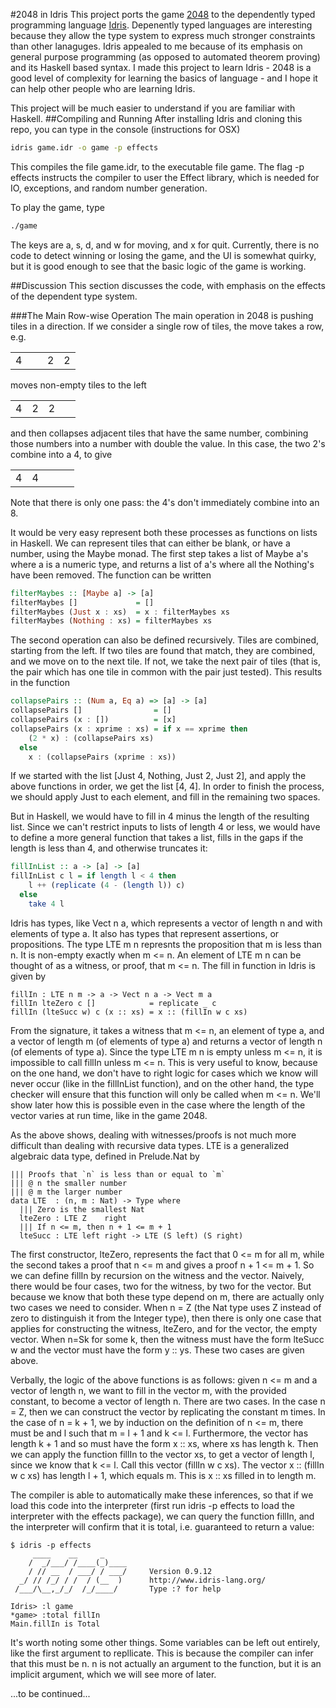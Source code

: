 #2048 in Idris
This project ports the game [2048](http://gabrielecirulli.github.io/2048/) to the dependently typed programming language [Idris](www.idris-lang.org/).  Depenently typed languages are interesting because they allow the type system to express much stronger constraints than other lanaguges.  Idris appealed to me because of its emphasis on general purpose programming (as opposed to automated theorem proving) and its Haskell based syntax.  I made this project to learn Idris - 2048 is a good level of complexity for learning the basics of language - and I hope it can help other people who are learning Idris.

This project will be much easier to understand if you are familiar with Haskell.
##Compiling and Running
After installing Idris and cloning this repo, you can type in the console (instructions for OSX)
```bash
idris game.idr -o game -p effects
```
This compiles the file game.idr, to the executable file game.  The flag -p effects instructs the compiler
to user the Effect library, which is needed for IO, exceptions, and random number generation.

To play the game, type
```bash
./game
```

The keys are a, s, d, and w for moving, and x for quit.  Currently, there is no code
to detect winning or losing the game, and the UI is somewhat quirky, but it is good
enough to see that the basic logic of the game is working.

##Discussion
This section discusses the code, with emphasis on the effects of the dependent type system.

###The Main Row-wise Operation
The main operation in 2048 is pushing tiles in a direction.  If we consider a single row of tiles, the move takes a row, e.g.
<table>
    <tr>
        <td>4</td><td>&nbsp;&nbsp;</td><td>2</td><td>2</td>
    </tr>
</table>
moves non-empty tiles to the left
<table>
    <tr>
        <td>4</td><td>2</td><td>2</td><td>&nbsp;&nbsp;</td>
    </tr>
</table>
and then collapses adjacent tiles that have the same number, combining those numbers into a number with double the value. In this case, the two 2's combine into a 4, to give
<table>
    <tr>
        <td>4</td><td>4</td><td>&nbsp;&nbsp;</td><td>&nbsp;&nbsp;</td>
    </tr>
</table>
Note that there is only one pass: the 4's don't immediately combine into an 8.

It would be very easy represent both these processes as functions on lists in Haskell.  We can represent tiles that can either be blank, or have a number, using the Maybe monad.  The first step takes a list of Maybe a's where a is a numeric type, and returns a list of a's where all the Nothing's have been removed.  The function can be written
```haskell
filterMaybes :: [Maybe a] -> [a]
filterMaybes []             = []
filterMaybes (Just x : xs)  = x : filterMaybes xs
filterMaybes (Nothing : xs) = filterMaybes xs
```
The second operation can also be defined recursively.  Tiles are combined, starting from the left.  If two tiles are found that match, they are combined, and we move on to the next tile.  If not, we take the next pair of tiles (that is, the pair which has one tile in common with the pair just tested).  This results in the function
```haskell
collapsePairs :: (Num a, Eq a) => [a] -> [a]
collapsePairs []                = []
collapsePairs (x : [])          = [x]
collapsePairs (x : xprime : xs) = if x == xprime then
    (2 * x) : (collapsePairs xs)
  else
    x : (collapsePairs (xprime : xs))
```

If we started with the list [Just 4, Nothing, Just 2, Just 2], and apply the above functions in order, we get the list [4, 4].  In order to finish the process, we should apply Just to each element, and fill in the remaining two spaces.

But in Haskell, we would have to fill in 4 minus the length of the resulting list.  Since we can't restrict inputs to lists of length 4 or less, we would have to define a more general function that takes a list, fills in the gaps if the length is less than 4, and otherwise truncates it:
```haskell
fillInList :: a -> [a] -> [a]
fillInList c l = if length l < 4 then
    l ++ (replicate (4 - (length l)) c)
  else
  	take 4 l
```

Idris has types, like Vect n a, which represents a vector of length n and with elements of type a.  It also has types that represent assertions, or propositions.  The type LTE m n represnts the proposition that m is less than n.  It is non-empty exactly when m <= n.  An element of LTE m n can be thought of as a witness, or proof, that m <= n.  The fill in function in Idris is given by
```
fillIn : LTE n m -> a -> Vect n a -> Vect m a
fillIn lteZero c []            = replicate _ c
fillIn (lteSucc w) c (x :: xs) = x :: (fillIn w c xs)
```
From the signature, it takes a witness that m <= n, an element of type a, and a vector of length m (of elements of type a) and returns a vector of length n (of elements of type a).  Since the type LTE m n is empty unless m <= n, it is impossible to call fillIn unless m <= n.  This is very useful to know, because on the one hand, we don't have to right logic for cases which we know will never occur (like in the fillInList function), and on the other hand, the type checker will ensure that this function will only be called when m <= n.  We'll show later how this is possible even in the case where the length of the vector varies at run time, like in the game 2048.

As the above shows, dealing with witnesses/proofs is not much more difficult than dealing with recursive data types.  LTE is a generalized algebraic data type, defined in Prelude.Nat by
```
||| Proofs that `n` is less than or equal to `m`
||| @ n the smaller number
||| @ m the larger number
data LTE  : (n, m : Nat) -> Type where
  ||| Zero is the smallest Nat
  lteZero : LTE Z    right
  ||| If n <= m, then n + 1 <= m + 1
  lteSucc : LTE left right -> LTE (S left) (S right)
```
The first constructor, lteZero, represents the fact that 0 <= m for all m, while the second takes a proof that n <= m and gives a proof n + 1 <= m + 1.  So we can define fillIn by recursion on the witness and the vector.  Naively, there would be four cases, two for the witness, by two for the vector.  But because we know that both these type depend on m, there are actually only two cases we need to consider.  When n = Z (the Nat type uses Z instead of zero to distinguish it from the Integer type), then there is only one case that applies for constructing the witness, lteZero, and for the vector, the empty vector. When n=Sk for some k, then the witness must have the form lteSucc w and the vector must have the form y :: ys.  These two cases are given above.

Verbally, the logic of the above functions is as follows: given n <= m and a vector of length n, we want to fill in the vector m, with the provided constant, to become a vector of length n.  There are two cases.  In the case n = Z, then we can construct the vector by replicating the constant m times.  In the case of n = k + 1, we by induction on the definition of n <= m, there must be and l such that m = l + 1 and k <= l.  Furthermore, the vector has length k + 1 and so must have the form x :: xs, where xs has length k.  Then we can apply the function fillIn to the vector xs, to get a vector of length l, since we know that k <= l.  Call this vector (fillIn w c xs).  The vector x :: (fillIn w c xs) has length l + 1, which equals m.  This is x :: xs filled in to length m.

The compiler is able to automatically make these inferences, so that if we load this code into the interpreter (first run idris -p effects to load the interpreter with the effects package), we can query the function fillIn, and the interpreter will confirm that it is total, i.e. guaranteed to return a value:
```
$ idris -p effects
     ____    __     _                                          
    /  _/___/ /____(_)____                                     
    / // __  / ___/ / ___/     Version 0.9.12
  _/ // /_/ / /  / (__  )      http://www.idris-lang.org/      
 /___/\__,_/_/  /_/____/       Type :? for help                

Idris> :l game
*game> :total fillIn 
Main.fillIn is Total
```

It's worth noting some other things.  Some variables can be left out entirely, like the first argument to repllicate.  This is because the compiler can infer that this must be n.  n is not actually an argument to the function, but it is an implicit argument, which we will see more of later.

...to be continued...
